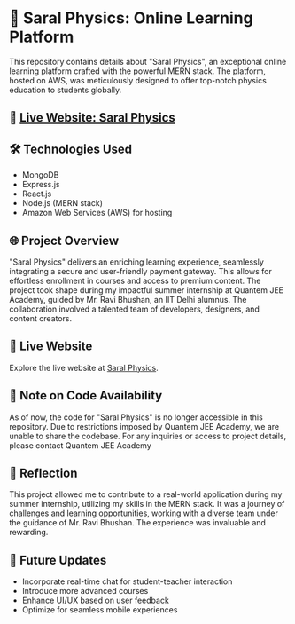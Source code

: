 
# 🌟 Saral Physics: Online Learning Platform

This repository contains details about "Saral Physics", an exceptional online learning platform crafted with the powerful MERN stack. The platform, hosted on AWS, was meticulously designed to offer top-notch physics education to students globally.

## 🚀 [Live Website: Saral Physics](https://www.saralphysics.com/)

## 🛠️ Technologies Used

- MongoDB
- Express.js
- React.js
- Node.js (MERN stack)
- Amazon Web Services (AWS) for hosting

## 🌐 Project Overview

"Saral Physics" delivers an enriching learning experience, seamlessly integrating a secure and user-friendly payment gateway. This allows for effortless enrollment in courses and access to premium content. The project took shape during my impactful summer internship at Quantem JEE Academy, guided by Mr. Ravi Bhushan, an IIT Delhi alumnus. The collaboration involved a talented team of developers, designers, and content creators.

## 🌈 Live Website

Explore the live website at [Saral Physics](https://www.saralphysics.com/).

## 🚧 Note on Code Availability

As of now, the code for "Saral Physics" is no longer accessible in this repository. Due to restrictions imposed by Quantem JEE Academy, we are unable to share the codebase. For any inquiries or access to project details, please contact Quantem JEE Academy

## 🌌 Reflection

This project allowed me to contribute to a real-world application during my summer internship, utilizing my skills in the MERN stack. It was a journey of challenges and learning opportunities, working with a diverse team under the guidance of Mr. Ravi Bhushan. The experience was invaluable and rewarding.

## 🔮 Future Updates

- Incorporate real-time chat for student-teacher interaction
- Introduce more advanced courses
- Enhance UI/UX based on user feedback
- Optimize for seamless mobile experiences
```
